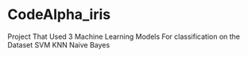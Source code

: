 # CodeAlpha_iris
Project That Used 3 Machine Learning Models For classification on the Dataset
SVM
KNN
Naive Bayes 





